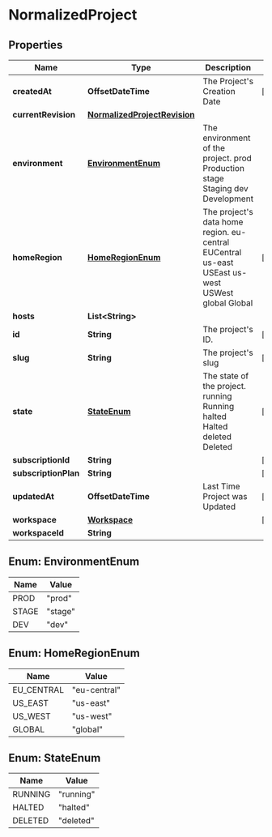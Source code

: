 

# NormalizedProject


## Properties

| Name | Type | Description | Notes |
|------------ | ------------- | ------------- | -------------|
|**createdAt** | **OffsetDateTime** | The Project&#39;s Creation Date |  [readonly] |
|**currentRevision** | [**NormalizedProjectRevision**](NormalizedProjectRevision.md) |  |  |
|**environment** | [**EnvironmentEnum**](#EnvironmentEnum) | The environment of the project. prod Production stage Staging dev Development |  |
|**homeRegion** | [**HomeRegionEnum**](#HomeRegionEnum) | The project&#39;s data home region. eu-central EUCentral us-east USEast us-west USWest global Global |  [readonly] |
|**hosts** | **List&lt;String&gt;** |  |  |
|**id** | **String** | The project&#39;s ID. |  [readonly] |
|**slug** | **String** | The project&#39;s slug |  [readonly] |
|**state** | [**StateEnum**](#StateEnum) | The state of the project. running Running halted Halted deleted Deleted |  [readonly] |
|**subscriptionId** | **String** |  |  [optional] |
|**subscriptionPlan** | **String** |  |  [optional] |
|**updatedAt** | **OffsetDateTime** | Last Time Project was Updated |  [readonly] |
|**workspace** | [**Workspace**](Workspace.md) |  |  [optional] |
|**workspaceId** | **String** |  |  |



## Enum: EnvironmentEnum

| Name | Value |
|---- | -----|
| PROD | &quot;prod&quot; |
| STAGE | &quot;stage&quot; |
| DEV | &quot;dev&quot; |



## Enum: HomeRegionEnum

| Name | Value |
|---- | -----|
| EU_CENTRAL | &quot;eu-central&quot; |
| US_EAST | &quot;us-east&quot; |
| US_WEST | &quot;us-west&quot; |
| GLOBAL | &quot;global&quot; |



## Enum: StateEnum

| Name | Value |
|---- | -----|
| RUNNING | &quot;running&quot; |
| HALTED | &quot;halted&quot; |
| DELETED | &quot;deleted&quot; |



